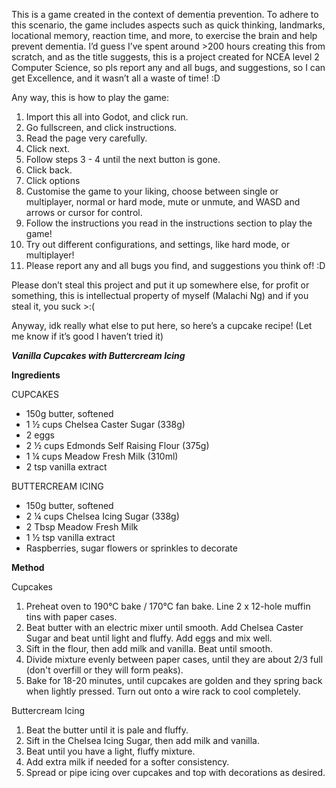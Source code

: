 This is a game created in the context of dementia prevention. To adhere to this scenario, the game includes aspects such as quick thinking, landmarks, locational memory, reaction time, and more, to exercise the brain and help prevent dementia. I’d guess I’ve spent around >200 hours creating this from scratch, and as the title suggests, this is a project created for NCEA level 2 Computer Science, so pls report any and all bugs, and suggestions, so I can get Excellence, and it wasn’t all a waste of time! :D

Any way, this is how to play the game: 
1. Import this all into Godot, and click run.
2. Go fullscreen, and click instructions.
3. Read the page very carefully.
4. Click next.
5. Follow steps 3 - 4 until the next button is gone.
6. Click back.
7. Click options
8. Customise the game to your liking, choose between single or multiplayer, normal or hard mode, mute or unmute, and WASD and arrows or cursor for control.
9. Follow the instructions you read in the instructions section to play the game!
10. Try out different configurations, and settings, like hard mode, or multiplayer!
11. Please report any and all bugs you find, and suggestions you think of! :D


Please don’t steal this project and put it up somewhere else, for profit or something, this is intellectual property of myself (Malachi Ng) and if you steal it, you suck >:(



Anyway, idk really what else to put here, so here’s a cupcake recipe! (Let me know if it’s good I haven’t tried it)


_**Vanilla Cupcakes with Buttercream Icing**_


**Ingredients**

CUPCAKES
- 150g butter, softened 
- 1 ½ cups Chelsea Caster Sugar (338g)
- 2 eggs 
- 2 ½ cups Edmonds Self Raising Flour (375g)
- 1 ¼ cups Meadow Fresh Milk (310ml)
- 2 tsp vanilla extract 


BUTTERCREAM ICING
- 150g butter, softened 
- 2 ¼ cups Chelsea Icing Sugar (338g)
- 2 Tbsp Meadow Fresh Milk 
- 1 ½ tsp vanilla extract
- Raspberries, sugar flowers or sprinkles to decorate



**Method**

Cupcakes 
1. Preheat oven to 190°C bake / 170°C fan bake. Line 2 x 12-hole muffin tins with paper cases.
2. Beat butter with an electric mixer until smooth. Add Chelsea Caster Sugar and beat until light and fluffy. Add eggs and mix well.
3. Sift in the flour, then add milk and vanilla. Beat until smooth.
4. Divide mixture evenly between paper cases, until they are about 2/3 full (don't overfill or they will form peaks). 
5. Bake for 18-20 minutes, until cupcakes are golden and they spring back when lightly pressed. Turn out onto a wire rack to cool completely.


Buttercream Icing
1. Beat the butter until it is pale and fluffy. 
2. Sift in the Chelsea Icing Sugar, then add milk and vanilla. 
3. Beat until you have a light, fluffy mixture. 
4. Add extra milk if needed for a softer consistency. 
5. Spread or pipe icing over cupcakes and top with decorations as desired.
